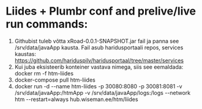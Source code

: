 # Liides + Plumbr conf and prelive/live run commands:

1. Githubist tuleb võtta xRoad-0.0.1-SNAPSHOT.jar fail ja panna see /srv/data/javaApp kausta. Fail asub haridusportaali repos, services kaustas: https://github.com/hariduspilv/haridusportaal/tree/master/services
2. Kui juba eksisteerib konteiner vastava nimega, siis see eemaldada: docker rm -f htm-liides
3. docker-compose pull htm-liides
4. docker run -d --name htm-liides -p 30080:8080 -p 30081:8081 -v /srv/data/javaApp:/htmApp -v /srv/data/javaApp/logs:/logs --network htm --restart=always hub.wiseman.ee/htm/liides